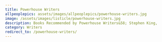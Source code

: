 ```yaml
---
title: Powerhouse Writers
allpeoplepics: assets/images/allpeoplepics/powerhouse-writers.jpg
image: /assets/images/listicle/powerhouse-writers.jpg
description: Books Recommended by Powerhouse Writers&58; Stephen King, Neil Gaiman, Susan Cain, and Kara Swisher
category: Writers
redirect_to: /powerhouse-writers/
--- 
```









